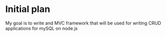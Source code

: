 Initial plan
=======

My goal is to write and MVC framework that will be used for writing CRUD applications for mySQL on node.js

